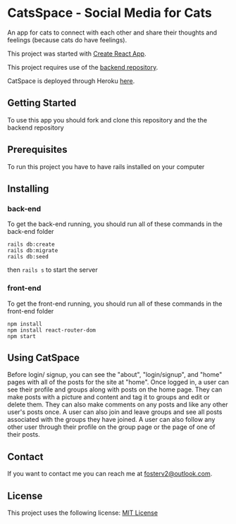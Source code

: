 # CatsSpace - Social Media for Cats

An app for cats to connect with each other and share their thoughts and feelings (because cats do have feelings).

This project was started with [Create React App](https://github.com/facebook/create-react-app).

This project requires use of the [backend repository](https://github.com/fosterv2/capstone-backend).

CatSpace is deployed through Heroku [here](https://cat-space-frontend.herokuapp.com/).

## Getting Started

To use this app you should fork and clone this repository and the the backend repository

## Prerequisites

To run this project you have to have rails installed on your computer

## Installing

### back-end

To get the back-end running, you should run all of these commands in the back-end folder

```
rails db:create
rails db:migrate
rails db:seed
```
then `rails s` to start the server

### front-end

To get the front-end running, you should run all of these commands in the front-end folder

```
npm install
npm install react-router-dom
npm start
```

## Using CatSpace

Before login/ signup, you can see the "about", "login/signup", and "home" pages with all of the posts for the site at "home". Once logged in, a user can see their profile and groups along with posts on the home page. They can make posts with a picture and content and tag it to groups and edit or delete them. They can also make comments on any posts and like any other user's posts once. A user can also join and leave groups and see all posts associated with the groups they have joined. A user can also follow any other user through their profile on the group page or the page of one of their posts.

## Contact

If you want to contact me you can reach me at fosterv2@outlook.com.

## License

This project uses the following license: [MIT License](https://choosealicense.com/licenses/mit/)
